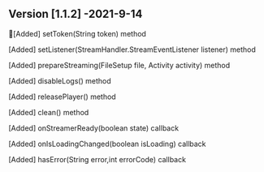 
## Version [1.1.2] -2021-9-14

[َAdded] setToken(String token) method

[Added] setListener(StreamHandler.StreamEventListener listener) method

[Added] prepareStreaming(FileSetup file, Activity activity) method

[Added] disableLogs() method

[Added]  releasePlayer()  method

[Added]  clean()  method

[Added]  onStreamerReady(boolean state)  callback

[Added]  onIsLoadingChanged(boolean isLoading)  callback

[Added]  hasError(String error,int errorCode)  callback